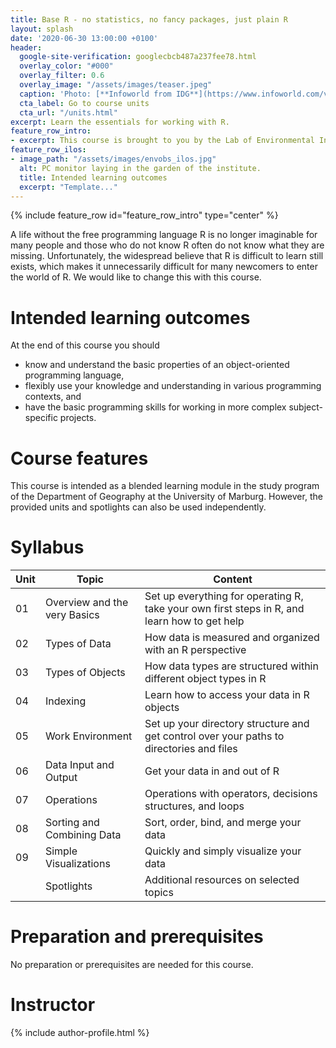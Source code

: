```yaml
---
title: Base R - no statistics, no fancy packages, just plain R
layout: splash
date: '2020-06-30 13:00:00 +0100'
header:
  google-site-verification: googlecbcb487a237fee78.html
  overlay_color: "#000"
  overlay_filter: 0.6
  overlay_image: "/assets/images/teaser.jpeg"
  caption: 'Photo: [**Infoworld from IDG**](https://www.infoworld.com/video/series/8563/do-more-with-r)'
  cta_label: Go to course units
  cta_url: "/units.html"
excerpt: Learn the essentials for working with R.
feature_row_intro:
- excerpt: This course is brought to you by the Lab of Environmental Informatics (University of Marburg, Germany) and was funded by the "digLL" initiative of the Hessian Ministry of Higher Education, Research, Science and the Arts.
feature_row_ilos:
- image_path: "/assets/images/envobs_ilos.jpg"
  alt: PC monitor laying in the garden of the institute.
  title: Intended learning outcomes
  excerpt: "Template..."
---
```

<head>
<meta name="google-site-verification" content="YUryV-9eiF-F3EmYUGc-_Bc4wpKVjMeH9AgvBFjKy-k" />
</head>

{% include feature_row id="feature_row_intro" type="center" %}

A life without the free programming language R is no longer imaginable for many people and those who do not know R often do not know what they are missing.
Unfortunately, the widespread believe that R is difficult to learn still exists,
which makes it unnecessarily difficult for many newcomers to enter the world of R.
We would like to change this with this course.




# Intended learning outcomes
At the end of this course you should

* know and understand the basic properties of an object-oriented programming language,
* flexibly use your knowledge and understanding in various programming contexts, and
* have the basic programming skills for working in more complex subject-specific projects.


# Course features

This course is intended as a blended learning module in the study program of the Department of Geography at the University of Marburg.
However, the provided units and spotlights can also be used independently.


# Syllabus

| Unit | Topic | Content |
|------|-------|---------|
| 01 | Overview and the very Basics | Set up everything for operating R, take your own first steps in R, and learn how to get help |
| 02 | Types of Data                | How data is measured and organized with an R perspective                                     |
| 03 | Types of Objects             | How data types are structured within different object types in R                             |
| 04 | Indexing                     | Learn how to access your data in R objects                                                   |
| 05 | Work Environment             | Set up your directory structure and get control over your paths to directories and files  |
| 06 | Data Input and Output        | Get your data in and out of R           |
| 07 | Operations                   | Operations with operators, decisions structures, and loops  |
| 08 | Sorting and Combining Data   | Sort, order, bind, and merge your data  |
| 09 | Simple Visualizations        | Quickly and simply visualize your data  |
|    | Spotlights                   | Additional resources on selected topics |


<!--
# Deliverables
The exam in unit 16 will be used for self-assessment and as a prerequisite for more subject-specific courses.
-->

# Preparation and prerequisites
No preparation or prerequisites are needed for this course.


# Instructor
{% include author-profile.html %}



<!-- chunky
Course contents are among other things:

* scientific theoretical basics,
* R environment and syntax,
* data and object types,
* data management,
* import and export of data,
* simple functions,
* high- and low-level plotting functions and their arguments and
* various statistical analysis methods.

google search: https://search.google.com/search-console/
still registered to Mandy Gimpels Google Account
-> transfer to Geomoer@google.com???

("digital literacy")
-->
